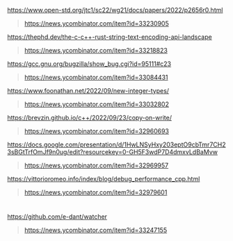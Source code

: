 https://www.open-std.org/jtc1/sc22/wg21/docs/papers/2022/p2656r0.html
> https://news.ycombinator.com/item?id=33230905

https://thephd.dev/the-c-c++-rust-string-text-encoding-api-landscape
> https://news.ycombinator.com/item?id=33218823

https://gcc.gnu.org/bugzilla/show_bug.cgi?id=95111#c23
> https://news.ycombinator.com/item?id=33084431

https://www.foonathan.net/2022/09/new-integer-types/
> https://news.ycombinator.com/item?id=33032802

https://brevzin.github.io/c++/2022/09/23/copy-on-write/
> https://news.ycombinator.com/item?id=32960693

https://docs.google.com/presentation/d/1HwLNSyHxy203eptO9cbTmr7CH23sBGtTrfOmJf9n0ug/edit?resourcekey=0-GH5F3wdP7D4dmxvLdBaMvw
> https://news.ycombinator.com/item?id=32969957

https://vittorioromeo.info/index/blog/debug_performance_cpp.html
> https://news.ycombinator.com/item?id=32979601

#
https://github.com/e-dant/watcher
> https://news.ycombinator.com/item?id=33247155
